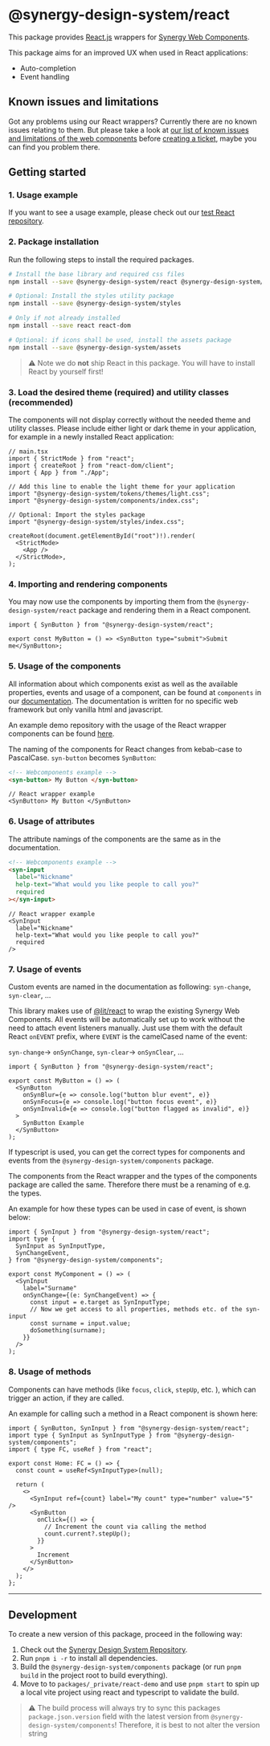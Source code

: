 # @synergy-design-system/react

This package provides [React.js](https://react.dev/) wrappers for [Synergy Web Components](https://github.com/synergy-design-system/synergy-design-system/tree/main/packages/components).

This package aims for an improved UX when used in React applications:

- Auto-completion
- Event handling

## Known issues and limitations

Got any problems using our React wrappers? Currently there are no known issues relating to them. But please take a look at [our list of known issues and limitations of the web components](https://synergy-design-system.github.io/?path=/docs/limitations-known-issues-and-limitations--docs) before [creating a ticket](https://github.com/synergy-design-system/synergy-design-system/issues/new?assignees=&labels=&projects=&template=generic-bug.md&title=fix%3A+%F0%9F%90%9B+), maybe you can find you problem there.

## Getting started

### 1. Usage example 

If you want to see a usage example, please check out our [test React repository](https://github.com/synergy-design-system/synergy-design-system/tree/main/packages/_private/react-demo).

### 2. Package installation

Run the following steps to install the required packages.

```bash
# Install the base library and required css files
npm install --save @synergy-design-system/react @synergy-design-system/tokens

# Optional: Install the styles utility package
npm install --save @synergy-design-system/styles

# Only if not already installed
npm install --save react react-dom

# Optional: if icons shall be used, install the assets package
npm install --save @synergy-design-system/assets
```

> ⚠️ Note we do **not** ship React in this package.
> You will have to install React by yourself first!

### 3. Load the desired theme (required) and utility classes (recommended)

The components will not display correctly without the needed theme and utility classes. Please include either light or dark theme in your application, for example in a newly installed React application:

```tsx
// main.tsx
import { StrictMode } from "react";
import { createRoot } from "react-dom/client";
import { App } from "./App";

// Add this line to enable the light theme for your application
import "@synergy-design-system/tokens/themes/light.css";
import "@synergy-design-system/components/index.css";

// Optional: Import the styles package
import "@synergy-design-system/styles/index.css";

createRoot(document.getElementById("root")!).render(
  <StrictMode>
    <App />
  </StrictMode>,
);
```

### 4. Importing and rendering components

You may now use the components by importing them from the `@synergy-design-system/react` package and rendering them in a React component.

```tsx
import { SynButton } from "@synergy-design-system/react";

export const MyButton = () => <SynButton type="submit">Submit me</SynButton>;
```

### 5. Usage of the components

All information about which components exist as well as the available properties, events and usage of a component, can be found at `components` in our [documentation](https://synergy-design-system.github.io/?path=/docs/components).
The documentation is written for no specific web framework but only vanilla html and javascript.

An example demo repository with the usage of the React wrapper components can be found [here](https://github.com/synergy-design-system/synergy-design-system/tree/main/packages/_private/react-demo).

The naming of the components for React changes from kebab-case to PascalCase.
`syn-button` becomes `SynButton`:

```html
<!-- Webcomponents example -->
<syn-button> My Button </syn-button>
```

```tsx
// React wrapper example
<SynButton> My Button </SynButton>
```

### 6. Usage of attributes

The attribute namings of the components are the same as in the documentation.

```html
<!-- Webcomponents example -->
<syn-input
  label="Nickname"
  help-text="What would you like people to call you?"
  required
></syn-input>
```

```tsx
// React wrapper example
<SynInput
  label="Nickname"
  help-text="What would you like people to call you?"
  required
/>
```

### 7. Usage of events

Custom events are named in the documentation as following: `syn-change`, `syn-clear`, ...

This library makes use of [@lit/react](https://lit.dev/docs/frameworks/react/) to wrap the existing Synergy Web Components.
All events will be automatically set up to work without the need to attach event listeners manually.
Just use them with the default React `onEVENT` prefix, where `EVENT` is the camelCased name of the event:

`syn-change`-> `onSynChange`, `syn-clear`-> `onSynClear`, ...

```tsx
import { SynButton } from "@synergy-design-system/react";

export const MyButton = () => (
  <SynButton
    onSynBlur={e => console.log("button blur event", e)}
    onSynFocus={e => console.log("button focus event", e)}
    onSynInvalid={e => console.log("button flagged as invalid", e)}
  >
    SynButton Example
  </SynButton>
);
```

If typescript is used, you can get the correct types for components and events from the `@synergy-design-system/components` package.

The components from the React wrapper and the types of the components package are called the same. Therefore there must be a renaming of e.g. the types.

An example for how these types can be used in case of event, is shown below:

```tsx
import { SynInput } from "@synergy-design-system/react";
import type {
  SynInput as SynInputType,
  SynChangeEvent,
} from "@synergy-design-system/components";

export const MyComponent = () => (
  <SynInput
    label="Surname"
    onSynChange={(e: SynChangeEvent) => {
      const input = e.target as SynInputType;
      // Now we get access to all properties, methods etc. of the syn-input
      const surname = input.value;
      doSomething(surname);
    }}
  />
);
```

### 8. Usage of methods

Components can have methods (like `focus`, `click`, `stepUp`, etc. ), which can trigger an action, if they are called.

An example for calling such a method in a React component is shown here:

```tsx
import { SynButton, SynInput } from "@synergy-design-system/react";
import type { SynInput as SynInputType } from "@synergy-design-system/components";
import { type FC, useRef } from "react";

export const Home: FC = () => {
  const count = useRef<SynInputType>(null);

  return (
    <>
      <SynInput ref={count} label="My count" type="number" value="5" />
      <SynButton
        onClick={() => {
          // Increment the count via calling the method
          count.current?.stepUp();
        }}
      >
        Increment
      </SynButton>
    </>
  );
};
```

---

## Development

To create a new version of this package, proceed in the following way:

1. Check out the [Synergy Design System Repository](https://github.com/synergy-design-system/synergy-design-system).
2. Run `pnpm i -r` to install all dependencies.
3. Build the `@synergy-design-system/components` package (or run `pnpm build` in the project root to build everything).
4. Move to to `packages/_private/react-demo` and use `pnpm start` to spin up a local vite project using react and typescript to validate the build.

> ⚠️ The build process will always try to sync this packages `package.json.version` field with the latest version from `@synergy-design-system/components`!
> Therefore, it is best to not alter the version string
